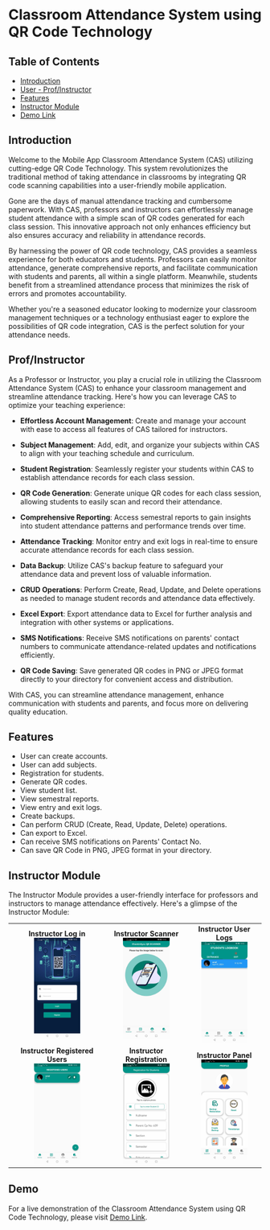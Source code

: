 # Classroom Attendance System using QR Code Technology

## Table of Contents

- [Introduction](#introduction)
- [User - Prof/Instructor](#prof/instructor)
- [Features](#features)
- [Instructor Module](#instructor-module)
- [Demo Link](#demo)

## Introduction

Welcome to the Mobile App Classroom Attendance System (CAS) utilizing cutting-edge QR Code Technology. This system revolutionizes the traditional method of taking attendance in classrooms by integrating QR code scanning capabilities into a user-friendly mobile application.

Gone are the days of manual attendance tracking and cumbersome paperwork. With CAS, professors and instructors can effortlessly manage student attendance with a simple scan of QR codes generated for each class session. This innovative approach not only enhances efficiency but also ensures accuracy and reliability in attendance records.

By harnessing the power of QR code technology, CAS provides a seamless experience for both educators and students. Professors can easily monitor attendance, generate comprehensive reports, and facilitate communication with students and parents, all within a single platform. Meanwhile, students benefit from a streamlined attendance process that minimizes the risk of errors and promotes accountability.

Whether you're a seasoned educator looking to modernize your classroom management techniques or a technology enthusiast eager to explore the possibilities of QR code integration, CAS is the perfect solution for your attendance needs.

## Prof/Instructor

As a Professor or Instructor, you play a crucial role in utilizing the Classroom Attendance System (CAS) to enhance your classroom management and streamline attendance tracking. Here's how you can leverage CAS to optimize your teaching experience:

- **Effortless Account Management**: Create and manage your account with ease to access all features of CAS tailored for instructors.

- **Subject Management**: Add, edit, and organize your subjects within CAS to align with your teaching schedule and curriculum.

- **Student Registration**: Seamlessly register your students within CAS to establish attendance records for each class session.

- **QR Code Generation**: Generate unique QR codes for each class session, allowing students to easily scan and record their attendance.

- **Comprehensive Reporting**: Access semestral reports to gain insights into student attendance patterns and performance trends over time.

- **Attendance Tracking**: Monitor entry and exit logs in real-time to ensure accurate attendance records for each class session.

- **Data Backup**: Utilize CAS's backup feature to safeguard your attendance data and prevent loss of valuable information.

- **CRUD Operations**: Perform Create, Read, Update, and Delete operations as needed to manage student records and attendance data effectively.

- **Excel Export**: Export attendance data to Excel for further analysis and integration with other systems or applications.

- **SMS Notifications**: Receive SMS notifications on parents' contact numbers to communicate attendance-related updates and notifications efficiently.

- **QR Code Saving**: Save generated QR codes in PNG or JPEG format directly to your directory for convenient access and distribution.

With CAS, you can streamline attendance management, enhance communication with students and parents, and focus more on delivering quality education.

## Features

- User can create accounts.
- User can add subjects.
- Registration for students.
- Generate QR codes.
- View student list.
- View semestral reports.
- View entry and exit logs.
- Create backups.
- Can perform CRUD (Create, Read, Update, Delete) operations.
- Can export to Excel.
- Can receive SMS notifications on Parents' Contact No.
- Can save QR Code in PNG, JPEG format in your directory.

## Instructor Module

The Instructor Module provides a user-friendly interface for professors and instructors to manage attendance effectively. Here's a glimpse of the Instructor Module:

<table>
  <tr>
    <td align="center">
      <b>Instructor Log in</b><br>
      <img src="LogQRTech/images/login.jpg" height="200">
    </td>
    <td align="center">
      <b>Instructor Scanner</b><br>
      <img src="LogQRTech/images/scanner.jpg" height="200">
    </td>
    <td align="center">
      <b>Instructor User Logs</b><br>
      <img src="LogQRTech/images/entrylogs.jpg" height="200">
    </td>
  </tr>
  <tr>
    <td align="center">
      <b>Instructor Registered Users</b><br>
      <img src="LogQRTech/images/register1.jpg" height="200">
    </td>
    <td align="center">
      <b>Instructor Registration</b><br>
      <img src="LogQRTech/images/registration.jpg" height="200">
    </td>
    <td align="center">
      <b>Instructor Panel</b><br>
      <img src="LogQRTech/images/profile.jpg" height="200">
    </td>
  </tr>
</table>

## Demo

For a live demonstration of the Classroom Attendance System using QR Code Technology, please visit [Demo Link](https://www.youtube.com/watch?v=unACCtfxXSg).
